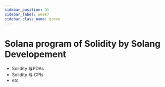 ```yaml
---
sidebar_position: 31
sidebar_label: week7
sidebar_class_name: green
---
```


# Solana program of Solidity by Solang Developement

- Solidity 与PDAs
- Solidity 与 CPIs
- etc
